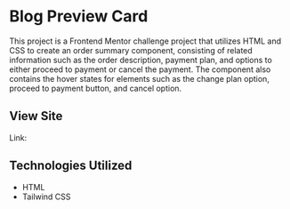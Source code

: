 # Blog Preview Card
This project is a Frontend Mentor challenge project that utilizes HTML and CSS to create an order summary component, consisting of related information such as the order description, payment plan, and options to either proceed to payment or cancel the payment. The component also contains the hover states for elements such as the change plan option, proceed to payment button, and cancel option.

## View Site
Link:

## Technologies Utilized
- HTML
- Tailwind CSS
